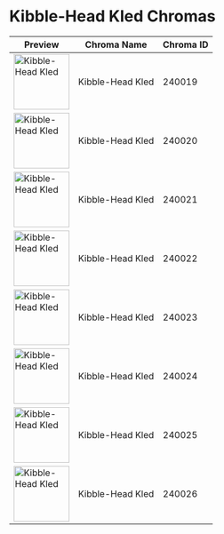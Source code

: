 # Kibble-Head Kled Chromas

| Preview | Chroma Name | Chroma ID |
|---|---|---|
| <img src='https://raw.communitydragon.org/latest/plugins/rcp-be-lol-game-data/global/default/v1/champion-chroma-images/240/240019.png' alt='Kibble-Head Kled' width='100'> | Kibble-Head Kled | 240019 |
| <img src='https://raw.communitydragon.org/latest/plugins/rcp-be-lol-game-data/global/default/v1/champion-chroma-images/240/240020.png' alt='Kibble-Head Kled' width='100'> | Kibble-Head Kled | 240020 |
| <img src='https://raw.communitydragon.org/latest/plugins/rcp-be-lol-game-data/global/default/v1/champion-chroma-images/240/240021.png' alt='Kibble-Head Kled' width='100'> | Kibble-Head Kled | 240021 |
| <img src='https://raw.communitydragon.org/latest/plugins/rcp-be-lol-game-data/global/default/v1/champion-chroma-images/240/240022.png' alt='Kibble-Head Kled' width='100'> | Kibble-Head Kled | 240022 |
| <img src='https://raw.communitydragon.org/latest/plugins/rcp-be-lol-game-data/global/default/v1/champion-chroma-images/240/240023.png' alt='Kibble-Head Kled' width='100'> | Kibble-Head Kled | 240023 |
| <img src='https://raw.communitydragon.org/latest/plugins/rcp-be-lol-game-data/global/default/v1/champion-chroma-images/240/240024.png' alt='Kibble-Head Kled' width='100'> | Kibble-Head Kled | 240024 |
| <img src='https://raw.communitydragon.org/latest/plugins/rcp-be-lol-game-data/global/default/v1/champion-chroma-images/240/240025.png' alt='Kibble-Head Kled' width='100'> | Kibble-Head Kled | 240025 |
| <img src='https://raw.communitydragon.org/latest/plugins/rcp-be-lol-game-data/global/default/v1/champion-chroma-images/240/240026.png' alt='Kibble-Head Kled' width='100'> | Kibble-Head Kled | 240026 |
